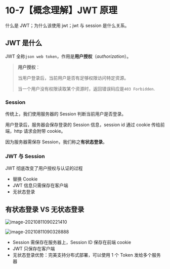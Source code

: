 # 10-7【概念理解】JWT 原理

什么是 JWT；为什么该使用 jwt；jwt 与 session 是什么关系。



## JWT 是什么

JWT 全称`json web token`，作用是**用户授权**（*authorization*）。

> **用户授权**：
>
> 当用户登录后，当前用户是否有足够权限访问特定资源。
>
> 当一个用户没有权限读取某个资源时，返回错误码应是`403 Forbidden`.



### Session

传统上，我们使用服务器的 Session 判断当前用户是否登录。

用户登录后，服务器会保存登录的 Session 信息，session id 通过 cookie 传给前端，http 请求会附带 cookie。

因为服务器需保存 Session，我们称之**有状态登录**。



### JWT 与 Session

JWT 彻底改变了用户授权与认证的过程

+ 替换 Cookie
+ JWT 信息只需保存在客户端
+ 无状态登录



## 有状态登录 VS 无状态登录

![image-20210811090221410](https:cdn.jsdelivr.net/gh/Ethereal-bang/Images/Typora_Images/20210811090228.png)

![image-20210811090328888](https://github.com/Ethereal-bang/Images/blob/main/Typora_Images/20210811090328.png)

+ Session 需保存在服务器上，Session ID 保存在前端 cookie
+ JWT 只保存在客户端
+ 无状态登录优势：完美支持分布式部署，可以使用 1 个 Token 发给多个服务器



